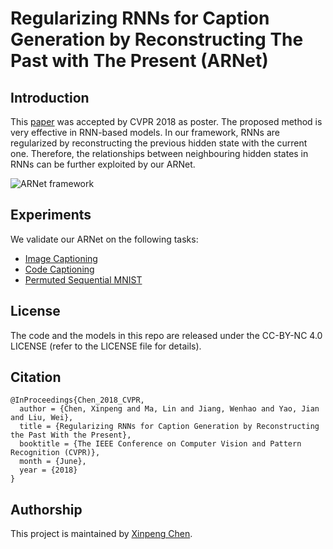 # Regularizing RNNs for Caption Generation by Reconstructing The Past with The Present (ARNet)

## Introduction
This [paper](http://openaccess.thecvf.com/content_cvpr_2018/html/Chen_Regularizing_RNNs_for_CVPR_2018_paper.html) was accepted by CVPR 2018 as poster. The proposed method is very effective in RNN-based models.  In our framework, RNNs are regularized by reconstructing the previous hidden state with the current one. Therefore, the relationships between neighbouring hidden states in RNNs can be further exploited by our ARNet.

![ARNet framework](https://ws3.sinaimg.cn/large/0069RVTdgy1fu8e207jskj31kw0hik2m.jpg)

## Experiments
We validate our ARNet on the following tasks:
 - [Image Captioning](http://git.code.oa.com/laviechen/ARNet/tree/master/image_captioning)
 - [Code Captioning](http://git.code.oa.com/laviechen/ARNet/tree/master/code_captioning)
 - [Permuted Sequential MNIST](http://git.code.oa.com/laviechen/ARNet/tree/master/permuted_sequential_mnist)


## License
The code and the models in this repo are released under the CC-BY-NC 4.0 LICENSE (refer to the LICENSE file for details).


## Citation

    @InProceedings{Chen_2018_CVPR,
      author = {Chen, Xinpeng and Ma, Lin and Jiang, Wenhao and Yao, Jian and Liu, Wei},
      title = {Regularizing RNNs for Caption Generation by Reconstructing the Past With the Present},
      booktitle = {The IEEE Conference on Computer Vision and Pattern Recognition (CVPR)},
      month = {June},
      year = {2018}
    }


## Authorship
This project is maintained by [Xinpeng Chen](https://chenxinpeng.github.io/).